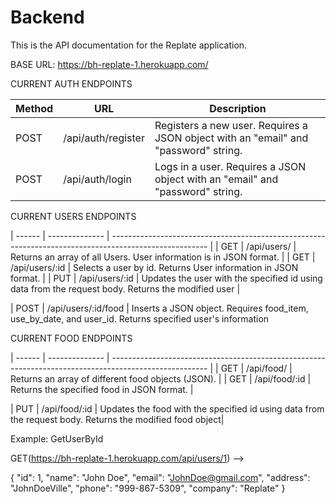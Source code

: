 # Backend
This is the API documentation for the Replate application.  

BASE URL: https://bh-replate-1.herokuapp.com/


CURRENT AUTH ENDPOINTS

| Method | URL                  | Description                                                                                            |
| ------ | --------------       | ------------------------------------------------------------------------------------------------------ |
| POST   | /api/auth/register   | Registers a new user.  Requires a JSON object with an "email" and "password" string.                   |
| POST   | /api/auth/login      | Logs in a user.  Requires a JSON object with an "email" and "password" string.                         |

CURRENT USERS ENDPOINTS

| ------ | --------------       | ------------------------------------------------------------------------------------------------------ |
| GET    | /api/users/          | Returns an array of all Users.  User information is in JSON format.                                    |
| GET    | /api/users/:id       | Selects a user by id.  Returns User information in JSON format.                                        |
| PUT    | /api/users/:id       | Updates the user with the specified id using data from the request body. Returns the modified user     |

| POST   | /api/users/:id/food  | Inserts a JSON object.  Requires food_item, use_by_date, and user_id.  Returns specified user's information

CURRENT FOOD ENDPOINTS

| ------ | --------------       | ------------------------------------------------------------------------------------------------------ |
| GET    | /api/food/           | Returns an array of different food objects (JSON).                                                     |
| GET    | /api/food/:id        | Returns the specified food in JSON format.                                                             |

| PUT    | /api/food/:id        | Updates the food with the specified id using data from the request body. Returns the modified food object|



Example:  GetUserById

GET(https://bh-replate-1.herokuapp.com/api/users/1) --> 

{
    "id": 1,
    "name": "John Doe",
    "email": "JohnDoe@gmail.com",
    "address": "JohnDoeVille",
    "phone": "999-867-5309",
    "company": "Replate"
} 

